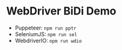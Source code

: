 # WebDriver BiDi Demo

- Puppeteer: `npm run pptr`
- SeleniumJS: `npm run sel`
- WebdriverIO: `npm run wdio`